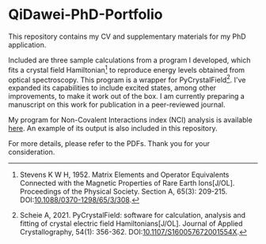 # QiDawei-PhD-Portfolio
This repository contains my CV and supplementary materials for my PhD application.

Included are three sample calculations from a program I developed, which fits a crystal field Hamiltonian[^1] to reproduce energy levels obtained from optical spectroscopy. This program is a wrapper for PyCrystalField[^2]. I've expanded its capabilities to include excited states, among other improvements, to make it work out of the box. I am currently preparing a manuscript on this work for publication in a peer-reviewed journal.

My program for Non-Covalent Interactions index (NCI) analysis is available [here](https://github.com/QiDawei98/Flower_Lane). An example of its output is also included in this repository.

For more details, please refer to the PDFs. Thank you for your consideration.

[^1]: Stevens K W H, 1952. Matrix Elements and Operator Equivalents Connected with the Magnetic Properties of Rare Earth Ions\[J/OL]. Proceedings of the Physical Society. Section A, 65(3): 209-215. DOI:[10.1088/0370-1298/65/3/308](https://doi.org/10.1088/0370-1298/65/3/308).
[^2]:Scheie A, 2021. PyCrystalField: software for calculation, analysis and fitting of crystal electric field Hamiltonians\[J/OL]. Journal of Applied Crystallography, 54(1): 356-362. DOI:[10.1107/S160057672001554X](https://doi.org/10.1107/S160057672001554X).


